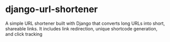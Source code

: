 # django-url-shortener
A simple URL shortener built with Django that converts long URLs into short, shareable links. It includes link redirection, unique shortcode generation, and click tracking
